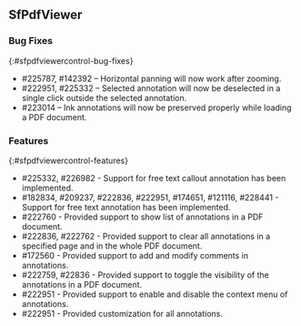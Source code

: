 ## SfPdfViewer

### Bug Fixes
{:#sfpdfviewercontrol-bug-fixes} 

* \#225787, \#142392 – Horizontal panning will now work after zooming.
* \#222951, \#225332 – Selected annotation will now be deselected in a single click outside the selected annotation. 
* \#223014 – Ink annotations will now be preserved properly while loading a PDF document.

### Features
{:#sfpdfviewercontrol-features}

* \#225332, \#226982 - Support for free text callout annotation has been implemented. 
* \#182834, \#209237, \#222836, \#222951, \#174651, \#121116, \#228441 - Support for free text annotation has been implemented.
* \#222760 - Provided support to show list of annotations in a PDF document. 
* \#222836, \#222762 - Provided support to clear all annotations in a specified page and in the whole PDF document. 
* \#172560 - Provided support to add and modify comments in annotations. 
* \#222759, \#22836 - Provided support to toggle the visibility of the annotations in a PDF document. 
* \#222951 - Provided support to enable and disable the context menu of annotations.
* \#222951 - Provided customization for all annotations.